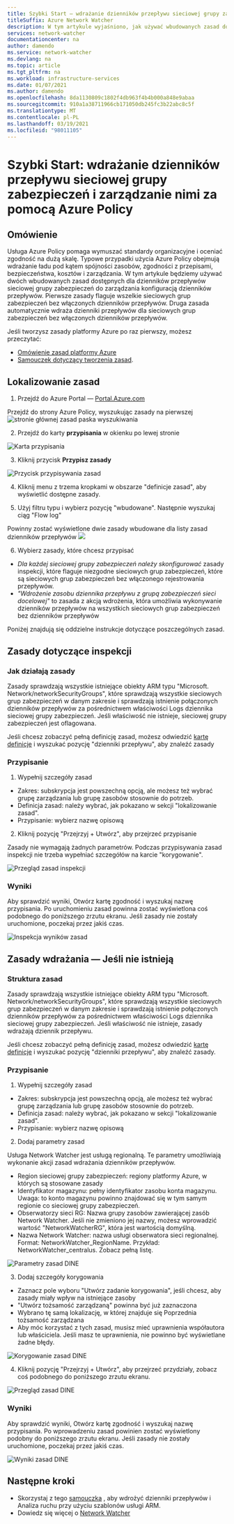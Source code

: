 ```yaml
---
title: Szybki Start — wdrażanie dzienników przepływu sieciowej grupy zabezpieczeń i zarządzanie nimi przy użyciu Azure Policy
titleSuffix: Azure Network Watcher
description: W tym artykule wyjaśniono, jak używać wbudowanych zasad do zarządzania wdrażaniem dzienników przepływu sieciowej grupy zabezpieczeń
services: network-watcher
documentationcenter: na
author: damendo
ms.service: network-watcher
ms.devlang: na
ms.topic: article
ms.tgt_pltfrm: na
ms.workload: infrastructure-services
ms.date: 01/07/2021
ms.author: damendo
ms.openlocfilehash: 8da1130809c1802f4db963f4b4b000a848e9abaa
ms.sourcegitcommit: 910a1a38711966cb171050db245fc3b22abc8c5f
ms.translationtype: MT
ms.contentlocale: pl-PL
ms.lasthandoff: 03/19/2021
ms.locfileid: "98011105"
---
```

# <a name="quickstart-deploy-and-manage-nsg-flow-logs-using-azure-policy"></a>Szybki Start: wdrażanie dzienników przepływu sieciowej grupy zabezpieczeń i zarządzanie nimi za pomocą Azure Policy 

## <a name="overview"></a>Omówienie
Usługa Azure Policy pomaga wymuszać standardy organizacyjne i oceniać zgodność na dużą skalę. Typowe przypadki użycia Azure Policy obejmują wdrażanie ładu pod kątem spójności zasobów, zgodności z przepisami, bezpieczeństwa, kosztów i zarządzania. W tym artykule będziemy używać dwóch wbudowanych zasad dostępnych dla dzienników przepływów sieciowej grupy zabezpieczeń do zarządzania konfiguracją dzienników przepływów. Pierwsze zasady flaguje wszelkie sieciowych grup zabezpieczeń bez włączonych dzienników przepływów. Druga zasada automatycznie wdraża dzienniki przepływów dla sieciowych grup zabezpieczeń bez włączonych dzienników przepływów. 

Jeśli tworzysz zasady platformy Azure po raz pierwszy, możesz przeczytać: 
- [Omówienie zasad platformy Azure](../governance/policy/overview.md) 
- [Samouczek dotyczący tworzenia zasad](../governance/policy/assign-policy-portal.md#create-a-policy-assignment).


## <a name="locate-the-policies"></a>Lokalizowanie zasad
1. Przejdź do Azure Portal — [Portal.Azure.com](https://portal.azure.com) 

Przejdź do strony Azure Policy, wyszukując zasady na pierwszej ![ stronie głównej zasad paska wyszukiwania](./media/network-watcher-builtin-policy/1_policy-search.png)

2. Przejdź do karty **przypisania** w okienku po lewej stronie

![Karta przypisania](./media/network-watcher-builtin-policy/2_assignments-tab.png)

3. Kliknij przycisk **Przypisz zasady** 

![Przycisk przypisywania zasad](./media/network-watcher-builtin-policy/3_assign-policy-button.png)

4. Kliknij menu z trzema kropkami w obszarze "definicje zasad", aby wyświetlić dostępne zasady.

5. Użyj filtru typu i wybierz pozycję "wbudowane". Następnie wyszukaj ciąg "Flow log"

Powinny zostać wyświetlone dwie zasady wbudowane dla listy zasad dzienników przepływów ![](./media/network-watcher-builtin-policy/4_filter-for-flow-log-policies.png)

6. Wybierz zasady, które chcesz przypisać

- *Dla każdej sieciowej grupy zabezpieczeń należy skonfigurować* zasady inspekcji, które flaguje niezgodne sieciowych grup zabezpieczeń, które są sieciowych grup zabezpieczeń bez włączonego rejestrowania przepływów.
- *"Wdrożenie zasobu dziennika przepływu z grupą zabezpieczeń sieci docelowej"* to zasada z akcją wdrożenia, która umożliwia wykonywanie dzienników przepływów na wszystkich sieciowych grup zabezpieczeń bez dzienników przepływów

Poniżej znajdują się oddzielne instrukcje dotyczące poszczególnych zasad.  

## <a name="audit-policy"></a>Zasady dotyczące inspekcji 

### <a name="how-the-policy-works"></a>Jak działają zasady

Zasady sprawdzają wszystkie istniejące obiekty ARM typu "Microsoft. Network/networkSecurityGroups", które sprawdzają wszystkie sieciowych grup zabezpieczeń w danym zakresie i sprawdzają istnienie połączonych dzienników przepływów za pośrednictwem właściwości Logs dziennika sieciowej grupy zabezpieczeń. Jeśli właściwość nie istnieje, sieciowej grupy zabezpieczeń jest oflagowana.

Jeśli chcesz zobaczyć pełną definicję zasad, możesz odwiedzić [kartę definicje](https://ms.portal.azure.com/#blade/Microsoft_Azure_Policy/PolicyMenuBlade/Definitions) i wyszukać pozycję "dzienniki przepływu", aby znaleźć zasady

### <a name="assignment"></a>Przypisanie

1. Wypełnij szczegóły zasad

- Zakres: subskrypcja jest powszechną opcją, ale możesz też wybrać grupę zarządzania lub grupę zasobów stosownie do potrzeb.  
- Definicja zasad: należy wybrać, jak pokazano w sekcji "lokalizowanie zasad".
- Przypisanie: wybierz nazwę opisową 

2. Kliknij pozycję "Przejrzyj + Utwórz", aby przejrzeć przypisanie

Zasady nie wymagają żadnych parametrów. Podczas przypisywania zasad inspekcji nie trzeba wypełniać szczegółów na karcie "korygowanie".  

![Przegląd zasad inspekcji](./media/network-watcher-builtin-policy/5_1_audit-policy-review.png)

### <a name="results"></a>Wyniki

Aby sprawdzić wyniki, Otwórz kartę zgodność i wyszukaj nazwę przypisania.
Po uruchomieniu zasad powinna zostać wyświetlona coś podobnego do poniższego zrzutu ekranu. Jeśli zasady nie zostały uruchomione, poczekaj przez jakiś czas. 

![Inspekcja wyników zasad](./media/network-watcher-builtin-policy/7_1_audit-policy-results.png)

## <a name="deploy-if-not-exists-policy"></a>Zasady wdrażania — Jeśli nie istnieją 

### <a name="policy-structure"></a>Struktura zasad

Zasady sprawdzają wszystkie istniejące obiekty ARM typu "Microsoft. Network/networkSecurityGroups", które sprawdzają wszystkie sieciowych grup zabezpieczeń w danym zakresie i sprawdzają istnienie połączonych dzienników przepływów za pośrednictwem właściwości Logs dziennika sieciowej grupy zabezpieczeń. Jeśli właściwość nie istnieje, zasady wdrażają dziennik przepływu. 

Jeśli chcesz zobaczyć pełną definicję zasad, możesz odwiedzić [kartę definicje](https://ms.portal.azure.com/#blade/Microsoft_Azure_Policy/PolicyMenuBlade/Definitions) i wyszukać pozycję "dzienniki przepływu", aby znaleźć zasady. 

### <a name="assignment"></a>Przypisanie

1. Wypełnij szczegóły zasad

- Zakres: subskrypcja jest powszechną opcją, ale możesz też wybrać grupę zarządzania lub grupę zasobów stosownie do potrzeb.  
- Definicja zasad: należy wybrać, jak pokazano w sekcji "lokalizowanie zasad".
- Przypisanie: wybierz nazwę opisową 

2. Dodaj parametry zasad 

Usługa Network Watcher jest usługą regionalną. Te parametry umożliwiają wykonanie akcji zasad wdrażania dzienników przepływów. 
- Region sieciowej grupy zabezpieczeń: regiony platformy Azure, w których są stosowane zasady
- Identyfikator magazynu: pełny identyfikator zasobu konta magazynu. Uwaga: to konto magazynu powinno znajdować się w tym samym regionie co sieciowej grupy zabezpieczeń. 
- Obserwatorzy sieci RG: Nazwa grupy zasobów zawierającej zasób Network Watcher. Jeśli nie zmieniono jej nazwy, możesz wprowadzić wartość "NetworkWatcherRG", która jest wartością domyślną.
- Nazwa Network Watcher: nazwa usługi obserwatora sieci regionalnej. Format: NetworkWatcher_RegionName. Przykład: NetworkWatcher_centralus. Zobacz pełną listę.

![Parametry zasad DINE](./media/network-watcher-builtin-policy/5_2_1_dine-policy-details-alt.png)

3. Dodaj szczegóły korygowania

- Zaznacz pole wyboru "Utwórz zadanie korygowania", jeśli chcesz, aby zasady miały wpływ na istniejące zasoby 
- "Utwórz tożsamość zarządzaną" powinna być już zaznaczona
- Wybrano tę samą lokalizację, w której znajduje się Poprzednia tożsamość zarządzana 
- Aby móc korzystać z tych zasad, musisz mieć uprawnienia współautora lub właściciela. Jeśli masz te uprawnienia, nie powinno być wyświetlane żadne błędy.

![Korygowanie zasad DINE](./media/network-watcher-builtin-policy/5_2_2_dine-remediation.png) 

4. Kliknij pozycję "Przejrzyj + Utwórz", aby przejrzeć przydziały, zobacz coś podobnego do poniższego zrzutu ekranu.

![Przegląd zasad DINE](./media/network-watcher-builtin-policy/5_2_3_dine-review.png) 


### <a name="results"></a>Wyniki

Aby sprawdzić wyniki, Otwórz kartę zgodność i wyszukaj nazwę przypisania.
Po wprowadzeniu zasad powinien zostać wyświetlony podobny do poniższego zrzutu ekranu. Jeśli zasady nie zostały uruchomione, poczekaj przez jakiś czas.

![Wyniki zasad DINE](./media/network-watcher-builtin-policy/7_2_dine-policy-results.png)  


## <a name="next-steps"></a>Następne kroki 

-   Skorzystaj z tego [samouczka](./quickstart-configure-network-security-group-flow-logs-from-arm-template.md) , aby wdrożyć dzienniki przepływów i Analiza ruchu przy użyciu szablonów usługi ARM.
-   Dowiedz się więcej o [Network Watcher](./index.yml)